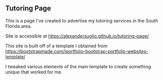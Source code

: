 ## Tutoring Page

This is a page I've created to advertise my tutoring services in the South Florida area.

Site is accessible at https://alexandersuglio.github.io/tutoring-page/

This site is built off of a template I obtained from https://bootstrapmade.com/iportfolio-bootstrap-portfolio-websites-template/

I tweaked various elements of the main template to create something unique that worked for me.
